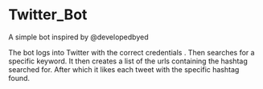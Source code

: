 # Twitter_Bot

A simple bot inspired by @developedbyed

The bot logs into Twitter with the correct credentials .
Then searches for a specific keyword.
It then creates a list of the urls containing the hashtag searched for.
After which it likes each tweet with the specific hashtag found.
